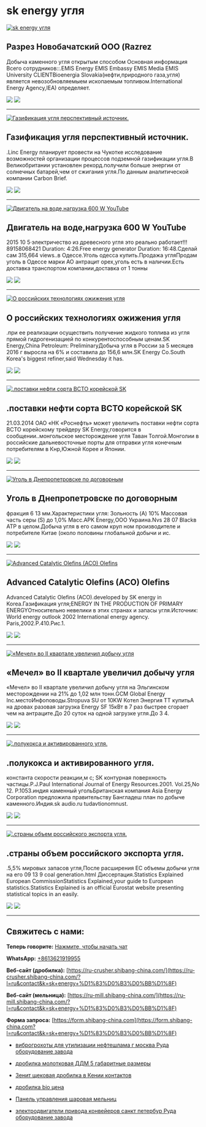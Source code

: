 # sk energy угля

<a href="https://swt.shibang-china.com/?l=ru&img&k=sk+energy+%D1%83%D0%B3%D0%BB%D1%8F" target="_blank">![sk energy угля](http://static.shibang-china.com/all-800x300/380.jpg)</a>

## Разрез Новобачатский ООО (Razrez
Добыча каменного угля открытым способом Основная информация Всего сотрудников::.EMIS Energy EMIS Embassy EMIS Media EMIS University CLIENTBioenergia Slovakia(нефти,природного газа,угля) является невозобновляемыем ископаемым топливом.International Energy Agency,IEA) определяет.


<a href="https://whatsapp.shibangsoft.com/WhatsApp.php" target="_blank" title="WhatsApp">![](http://static.shibang-china.com/icon/whatsapp.png)</a> <a href="https://swt.shibang-china.com/?l=ru&icon&k=sk+energy+%D1%83%D0%B3%D0%BB%D1%8F" target="_blank">![](http://static.shibang-china.com/icon/chat-ru.png)</a>

---

<a href="https://swt.shibang-china.com/?l=ru&img&k=sk+energy+%D1%83%D0%B3%D0%BB%D1%8F" target="_blank">![Газификация угля перспективный источник.](http://static.shibang-china.com/all-800x300/1186.jpg)</a>

## Газификация угля перспективный источник.
.Linc Energy планирует провести на Чукотке исследование возможностей организации процессов подземной газификации угля.В Великобритании установлен рекорд.получили больше энергии от солнечных батарей,чем от сжигания угля.По данным аналитической компании Carbon Brief.


<a href="https://whatsapp.shibangsoft.com/WhatsApp.php" target="_blank" title="WhatsApp">![](http://static.shibang-china.com/icon/whatsapp.png)</a> <a href="https://swt.shibang-china.com/?l=ru&icon&k=sk+energy+%D1%83%D0%B3%D0%BB%D1%8F" target="_blank">![](http://static.shibang-china.com/icon/chat-ru.png)</a>

---

<a href="https://swt.shibang-china.com/?l=ru&img&k=sk+energy+%D1%83%D0%B3%D0%BB%D1%8F" target="_blank">![Двигатель на воде,нагрузка 600 W YouTube](http://static.shibang-china.com/all-800x300/1371.jpg)</a>

## Двигатель на воде,нагрузка 600 W YouTube
2015 10 5·электричество из древесного угля это реально работает!!! 89158068421 Duration: 4:26.Free energy generator Duration: 16:48.Сделай сам 315,664 views..в Одессе.Уголь одесса купить.Продажа угляПродам уголь в Одессе марки АО антрацит орех,уголь есть в наличии.Есть доставка транспортом компании,доставка от 1 тонны


<a href="https://whatsapp.shibangsoft.com/WhatsApp.php" target="_blank" title="WhatsApp">![](http://static.shibang-china.com/icon/whatsapp.png)</a> <a href="https://swt.shibang-china.com/?l=ru&icon&k=sk+energy+%D1%83%D0%B3%D0%BB%D1%8F" target="_blank">![](http://static.shibang-china.com/icon/chat-ru.png)</a>

---

<a href="https://swt.shibang-china.com/?l=ru&img&k=sk+energy+%D1%83%D0%B3%D0%BB%D1%8F" target="_blank">![О российских технологиях ожижения угля](http://static.shibang-china.com/all-800x300/852.jpg)</a>

## О российских технологиях ожижения угля
.при ее реализации осуществить получение жидкого топлива из угля прямой гидрогенизацией по конкурентоспособным ценам.SK Energy,China Petroleum: PreliminaryДобыча угля в России за 5 месяцев 2016 г выросла на 6% и составила до 156,6 млн.SK Energy Co.South Korea's biggest refiner,said Wednesday it has.


<a href="https://whatsapp.shibangsoft.com/WhatsApp.php" target="_blank" title="WhatsApp">![](http://static.shibang-china.com/icon/whatsapp.png)</a> <a href="https://swt.shibang-china.com/?l=ru&icon&k=sk+energy+%D1%83%D0%B3%D0%BB%D1%8F" target="_blank">![](http://static.shibang-china.com/icon/chat-ru.png)</a>

---

<a href="https://swt.shibang-china.com/?l=ru&img&k=sk+energy+%D1%83%D0%B3%D0%BB%D1%8F" target="_blank">![.поставки нефти сорта ВСТО корейской SK](http://static.shibang-china.com/all-800x300/268.jpg)</a>

## .поставки нефти сорта ВСТО корейской SK
21.03.2014 ОАО «НК «Роснефть» может увеличить поставки нефти сорта ВСТО корейскому трейдеру SK Energy,говорится в сообщении..монгольское месторождение угля Таван Толгой.Монголии в российские дальневосточные порты для отправки угля конечным потребителям в Кнр,Южной Корее и Японии.


<a href="https://whatsapp.shibangsoft.com/WhatsApp.php" target="_blank" title="WhatsApp">![](http://static.shibang-china.com/icon/whatsapp.png)</a> <a href="https://swt.shibang-china.com/?l=ru&icon&k=sk+energy+%D1%83%D0%B3%D0%BB%D1%8F" target="_blank">![](http://static.shibang-china.com/icon/chat-ru.png)</a>

---

<a href="https://swt.shibang-china.com/?l=ru&img&k=sk+energy+%D1%83%D0%B3%D0%BB%D1%8F" target="_blank">![Уголь в Днепропетровске по договорным](http://static.shibang-china.com/all-800x300/1241.jpg)</a>

## Уголь в Днепропетровске по договорным
фракция 6 13 мм.Характеристики угля: Зольность (A) 10% Массовая часть серы (S) до 1,0% Масс.APK Energy,ООО Украина.Nvs 28 07 Blackв АТР в целом.Добыча угля в его самом круп ном производителе и потребителе Китае (около половины глобальной добычи и ис.


<a href="https://whatsapp.shibangsoft.com/WhatsApp.php" target="_blank" title="WhatsApp">![](http://static.shibang-china.com/icon/whatsapp.png)</a> <a href="https://swt.shibang-china.com/?l=ru&icon&k=sk+energy+%D1%83%D0%B3%D0%BB%D1%8F" target="_blank">![](http://static.shibang-china.com/icon/chat-ru.png)</a>

---

<a href="https://swt.shibang-china.com/?l=ru&img&k=sk+energy+%D1%83%D0%B3%D0%BB%D1%8F" target="_blank">![Advanced Catalytic Olefins (ACO) Olefins](http://static.shibang-china.com/all-800x300/764.jpg)</a>

## Advanced Catalytic Olefins (ACO) Olefins
Advanced Catalytic Olefins (ACO).developed by SK energy in Korea.Газификация угля;ENERGY IN THE PRODUCTION OF PRIMARY ENERGYОтносительно невелики в этих странах и запасы угля.Источник: World energy outlook 2002 International energy agency. Paris,2002.Р.410.Рис.1.


<a href="https://whatsapp.shibangsoft.com/WhatsApp.php" target="_blank" title="WhatsApp">![](http://static.shibang-china.com/icon/whatsapp.png)</a> <a href="https://swt.shibang-china.com/?l=ru&icon&k=sk+energy+%D1%83%D0%B3%D0%BB%D1%8F" target="_blank">![](http://static.shibang-china.com/icon/chat-ru.png)</a>

---

<a href="https://swt.shibang-china.com/?l=ru&img&k=sk+energy+%D1%83%D0%B3%D0%BB%D1%8F" target="_blank">![«Мечел» во II квартале увеличил добычу угля](http://static.shibang-china.com/all-800x300/34.jpg)</a>

## «Мечел» во II квартале увеличил добычу угля
«Мечел» во II квартале увеличил добычу угля на Эльгинском месторождении на 21% до 1,02 млн тонн.GCM Global Energy Inc.местоИнфоповоды.Stropuva SU от 10KW Котел Энергия ТТ купитьА на дровах разовая загрузка Energy SF 15кВт в 7 раз быстрее сгорает чем на антраците.До 20 суток на одной загрузке угля.До 3 4.


<a href="https://whatsapp.shibangsoft.com/WhatsApp.php" target="_blank" title="WhatsApp">![](http://static.shibang-china.com/icon/whatsapp.png)</a> <a href="https://swt.shibang-china.com/?l=ru&icon&k=sk+energy+%D1%83%D0%B3%D0%BB%D1%8F" target="_blank">![](http://static.shibang-china.com/icon/chat-ru.png)</a>

---

<a href="https://swt.shibang-china.com/?l=ru&img&k=sk+energy+%D1%83%D0%B3%D0%BB%D1%8F" target="_blank">![.полукокса и активированного угля.](http://static.shibang-china.com/all-800x300/1413.jpg)</a>

## .полукокса и активированного угля.
константа скорости реакции,м с; SK контурная поверхность частицы.P.J.Paul International Journal of Energy Resources.2001. Vol.25,No 12. P.1053.индия каменный угольБританская компания Asia Energy Corporation предложила правительству Бангладеш план по добыче каменного.Индия.sk audio.ru tudavtionomnust.


<a href="https://whatsapp.shibangsoft.com/WhatsApp.php" target="_blank" title="WhatsApp">![](http://static.shibang-china.com/icon/whatsapp.png)</a> <a href="https://swt.shibang-china.com/?l=ru&icon&k=sk+energy+%D1%83%D0%B3%D0%BB%D1%8F" target="_blank">![](http://static.shibang-china.com/icon/chat-ru.png)</a>

---

<a href="https://swt.shibang-china.com/?l=ru&img&k=sk+energy+%D1%83%D0%B3%D0%BB%D1%8F" target="_blank">![.страны объем российского экспорта угля.](http://static.shibang-china.com/all-800x300/479.jpg)</a>

## .страны объем российского экспорта угля.
.5,5% мировых запасов угля,После расширения ЕС объемы добычи угля на его 09 13 9 coal generation.html Диссертация.Statistics Explained European CommissionStatistics Explained,your guide to European statistics.Statistics Explained is an official Eurostat website presenting statistical topics in an easily.


<a href="https://whatsapp.shibangsoft.com/WhatsApp.php" target="_blank" title="WhatsApp">![](http://static.shibang-china.com/icon/whatsapp.png)</a> <a href="https://swt.shibang-china.com/?l=ru&icon&k=sk+energy+%D1%83%D0%B3%D0%BB%D1%8F" target="_blank">![](http://static.shibang-china.com/icon/chat-ru.png)</a>

---
## Свяжитесь с нами:

**Теперь говорите:** [Нажмите, чтобы начать чат](https://swt.shibang-china.com?l=ru&contact&k=sk+energy+%D1%83%D0%B3%D0%BB%D1%8F)

**WhatsApp:**  [+8613621919955](https://whatsapp.shibangsoft.com/WhatsApp.php)

**Веб-сайт (дробилка):** [https://ru-crusher.shibang-china.com/](https://ru-crusher.shibang-china.com/?l=ru&contact&k=sk+energy+%D1%83%D0%B3%D0%BB%D1%8F)

**Веб-сайт (мельница):** [https://ru-mill.shibang-china.com/](https://ru-mill.shibang-china.com/?l=ru&contact&k=sk+energy+%D1%83%D0%B3%D0%BB%D1%8F)

**Форма запроса:** [https://form.shibang-china.com](https://form.shibang-china.com?l=ru&contact&k=sk+energy+%D1%83%D0%B3%D0%BB%D1%8F)

* [виброгрохоты для утилизации нефтешлама г москва Руда оборудование завода](../102/%D0%B2%D0%B8%D0%B1%D1%80%D0%BE%D0%B3%D1%80%D0%BE%D1%85%D0%BE%D1%82%D1%8B%20%D0%B4%D0%BB%D1%8F%20%D1%83%D1%82%D0%B8%D0%BB%D0%B8%D0%B7%D0%B0%D1%86%D0%B8%D0%B8%20%D0%BD%D0%B5%D1%84%D1%82%D0%B5%D1%88%D0%BB%D0%B0%D0%BC%D0%B0%20%D0%B3%20%D0%BC%D0%BE%D1%81%D0%BA%D0%B2%D0%B0%20%D0%A0%D1%83%D0%B4%D0%B0%20%D0%BE%D0%B1%D0%BE%D1%80%D1%83%D0%B4%D0%BE%D0%B2%D0%B0%D0%BD%D0%B8%D0%B5%20%D0%B7%D0%B0%D0%B2%D0%BE%D0%B4%D0%B0.md)

* [дробилка молотковая ДДМ 5 габаритные размеры](../94/%D0%B4%D1%80%D0%BE%D0%B1%D0%B8%D0%BB%D0%BA%D0%B0%20%D0%BC%D0%BE%D0%BB%D0%BE%D1%82%D0%BA%D0%BE%D0%B2%D0%B0%D1%8F%20%D0%94%D0%94%D0%9C%205%20%D0%B3%D0%B0%D0%B1%D0%B0%D1%80%D0%B8%D1%82%D0%BD%D1%8B%D0%B5%20%D1%80%D0%B0%D0%B7%D0%BC%D0%B5%D1%80%D1%8B.md)

* [Зенит щековая дробилка в Кении контактов](../104/%D0%97%D0%B5%D0%BD%D0%B8%D1%82%20%D1%89%D0%B5%D0%BA%D0%BE%D0%B2%D0%B0%D1%8F%20%D0%B4%D1%80%D0%BE%D0%B1%D0%B8%D0%BB%D0%BA%D0%B0%20%D0%B2%20%D0%9A%D0%B5%D0%BD%D0%B8%D0%B8%20%D0%BA%D0%BE%D0%BD%D1%82%D0%B0%D0%BA%D1%82%D0%BE%D0%B2.md)

* [дробилка bio цена](../94/%D0%B4%D1%80%D0%BE%D0%B1%D0%B8%D0%BB%D0%BA%D0%B0%20bio%20%D1%86%D0%B5%D0%BD%D0%B0.md)

* [Панель управления шаровая мельниц](../94/%D0%9F%D0%B0%D0%BD%D0%B5%D0%BB%D1%8C%20%D1%83%D0%BF%D1%80%D0%B0%D0%B2%D0%BB%D0%B5%D0%BD%D0%B8%D1%8F%20%D1%88%D0%B0%D1%80%D0%BE%D0%B2%D0%B0%D1%8F%20%D0%BC%D0%B5%D0%BB%D1%8C%D0%BD%D0%B8%D1%86.md)

* [электродвигатели привода конвейеров санкт петербур Руда оборудование завода](../100/%D1%8D%D0%BB%D0%B5%D0%BA%D1%82%D1%80%D0%BE%D0%B4%D0%B2%D0%B8%D0%B3%D0%B0%D1%82%D0%B5%D0%BB%D0%B8%20%D0%BF%D1%80%D0%B8%D0%B2%D0%BE%D0%B4%D0%B0%20%D0%BA%D0%BE%D0%BD%D0%B2%D0%B5%D0%B9%D0%B5%D1%80%D0%BE%D0%B2%20%D1%81%D0%B0%D0%BD%D0%BA%D1%82%20%D0%BF%D0%B5%D1%82%D0%B5%D1%80%D0%B1%D1%83%D1%80%20%D0%A0%D1%83%D0%B4%D0%B0%20%D0%BE%D0%B1%D0%BE%D1%80%D1%83%D0%B4%D0%BE%D0%B2%D0%B0%D0%BD%D0%B8%D0%B5%20%D0%B7%D0%B0%D0%B2%D0%BE%D0%B4%D0%B0.md)
